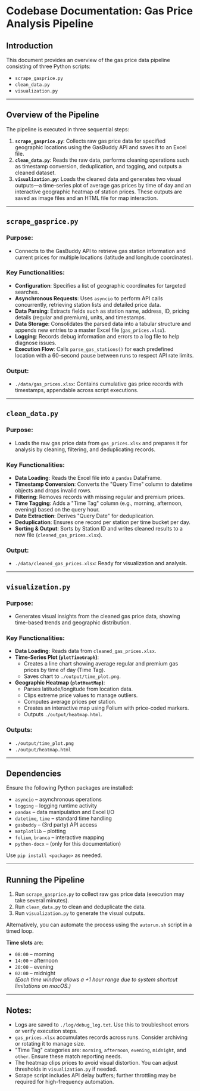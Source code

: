 # Codebase Documentation: Gas Price Analysis Pipeline

## Introduction

This document provides an overview of the gas price data pipeline consisting of three Python scripts:

- `scrape_gasprice.py`
- `clean_data.py`
- `visualization.py`

---

## Overview of the Pipeline

The pipeline is executed in three sequential steps:

1. **`scrape_gasprice.py`**: Collects raw gas price data for specified geographic locations using the GasBuddy API and saves it to an Excel file.
2. **`clean_data.py`**: Reads the raw data, performs cleaning operations such as timestamp conversion, deduplication, and tagging, and outputs a cleaned dataset.
3. **`visualization.py`**: Loads the cleaned data and generates two visual outputs—a time-series plot of average gas prices by time of day and an interactive geographic heatmap of station prices. These outputs are saved as image files and an HTML file for map interaction.

---

## `scrape_gasprice.py`

### Purpose:

- Connects to the GasBuddy API to retrieve gas station information and current prices for multiple locations (latitude and longitude coordinates).

### Key Functionalities:

- **Configuration**: Specifies a list of geographic coordinates for targeted searches.
- **Asynchronous Requests**: Uses `asyncio` to perform API calls concurrently, retrieving station lists and detailed price data.
- **Data Parsing**: Extracts fields such as station name, address, ID, pricing details (regular and premium), units, and timestamps.
- **Data Storage**: Consolidates the parsed data into a tabular structure and appends new entries to a master Excel file (`gas_prices.xlsx`).
- **Logging**: Records debug information and errors to a log file to help diagnose issues.
- **Execution Flow**: Calls `parse_gas_stations()` for each predefined location with a 60-second pause between runs to respect API rate limits.

### Output:

- `./data/gas_prices.xlsx`: Contains cumulative gas price records with timestamps, appendable across script executions.

---

## `clean_data.py`

### Purpose:

- Loads the raw gas price data from `gas_prices.xlsx` and prepares it for analysis by cleaning, filtering, and deduplicating records.

### Key Functionalities:

- **Data Loading**: Reads the Excel file into a `pandas` DataFrame.
- **Timestamp Conversion**: Converts the "Query Time" column to datetime objects and drops invalid rows.
- **Filtering**: Removes records with missing regular and premium prices.
- **Time Tagging**: Adds a "Time Tag" column (e.g., morning, afternoon, evening) based on the query hour.
- **Date Extraction**: Derives "Query Date" for deduplication.
- **Deduplication**: Ensures one record per station per time bucket per day.
- **Sorting & Output**: Sorts by Station ID and writes cleaned results to a new file (`cleaned_gas_prices.xlsx`).

### Output:

- `./data/cleaned_gas_prices.xlsx`: Ready for visualization and analysis.

---

## `visualization.py`

### Purpose:

- Generates visual insights from the cleaned gas price data, showing time-based trends and geographic distribution.

### Key Functionalities:

- **Data Loading**: Reads data from `cleaned_gas_prices.xlsx`.
- **Time-Series Plot (`plotTimeGraph`)**:
  - Creates a line chart showing average regular and premium gas prices by time of day (Time Tag).
  - Saves chart to `./output/time_plot.png`.
- **Geographic Heatmap (`plotHeatMap`)**:
  - Parses latitude/longitude from location data.
  - Clips extreme price values to manage outliers.
  - Computes average prices per station.
  - Creates an interactive map using Folium with price-coded markers.
  - Outputs `./output/heatmap.html`.

### Outputs:

- `./output/time_plot.png`
- `./output/heatmap.html`

---

## Dependencies

Ensure the following Python packages are installed:

- `asyncio` – asynchronous operations
- `logging` – logging runtime activity
- `pandas` – data manipulation and Excel I/O
- `datetime`, `time` – standard time handling
- `gasbuddy` – (3rd party) API access
- `matplotlib` – plotting
- `folium`, `branca` – interactive mapping
- `python-docx` – (only for this documentation)

Use `pip install <package>` as needed.

---

## Running the Pipeline

1. Run `scrape_gasprice.py` to collect raw gas price data (execution may take several minutes).
2. Run `clean_data.py` to clean and deduplicate the data.
3. Run `visualization.py` to generate the visual outputs.

Alternatively, you can automate the process using the `autorun.sh` script in a timed loop.

**Time slots** are:

- `08:00` – morning
- `14:00` – afternoon
- `20:00` – evening
- `02:00` – midnight  
  _(Each time window allows a +1 hour range due to system shortcut limitations on macOS.)_

---

## Notes:

- Logs are saved to `./log/debug_log.txt`. Use this to troubleshoot errors or verify execution steps.
- `gas_prices.xlsx` accumulates records across runs. Consider archiving or rotating it to manage size.
- "Time Tag" categories are: `morning`, `afternoon`, `evening`, `midnight`, and `other`. Ensure these match reporting needs.
- The heatmap clips prices to avoid visual distortion. You can adjust thresholds in `visualization.py` if needed.
- Scrape script includes API delay buffers; further throttling may be required for high-frequency automation.
